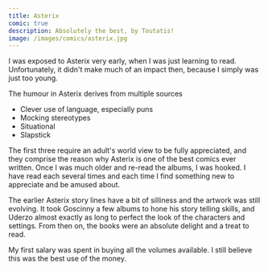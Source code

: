 ```yaml
---
title: Asterix
comic: true
description: Absolutely the best, by Toutatis!
image: /images/comics/asterix.jpg
---
```


I was exposed to Asterix very early, when I was just learning to read. Unfortunately, it didn't make much of an impact then, because I simply was just too young.

The humour in Asterix derives from  multiple sources
- Clever use of language, especially puns
- Mocking stereotypes
- Situational
- Slapstick

The first three require an adult's world view to be fully appreciated, and they comprise the reason why Asterix is one of the best comics ever written. Once I was much older and re-read the albums, I was hooked. I have read each several times and each time I find something new to appreciate and be amused about.

The earlier Asterix story lines have a bit of silliness and the artwork was still evolving. It took Goscinny a few albums to hone his story telling skills, and Uderzo almost exactly as long to perfect the look of the characters and settings. From then on, the books were an absolute delight and a treat to read.

My first salary was spent in buying all the volumes available. I still believe this was the best use of the money.

